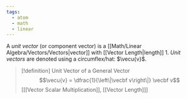 ```yaml
---
tags:
  - atom
  - math
  - linear
---
```

A *unit vector* (or component vector) is a [[Math/Linear Algebra/Vectors/Vectors|vector]] with [[Vector Length|length]] $1$. *Unit vectors* are denoted using a circumflex/hat: $\vecu{v}$.

> [!definition] Unit Vector of a General Vector
> $$\vecu{v} = \dfrac{1}{\left\|\vecbf v\right\|} \vecbf v$$
> \[[[Vector Scalar Multiplication]], [[Vector Length]]\]
